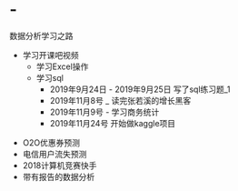 # -
数据分析学习之路


* 学习开课吧视频
  * 学习Excel操作
  * 学习sql  
     * 2019年9月24日 - 2019年9月25日 写了sql练习题_1
     * 2019年11月8号 _ 读完张若溪的增长黑客
     * 2019年11月9号 - 学习商务统计
     * 2019年11月24号 开始做kaggle项目
- O2O优惠券预测
- 电信用户流失预测
- 2018计算机竞赛快手
- 带有报告的数据分析

